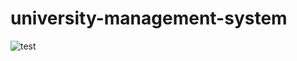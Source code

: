 # university-management-system

![test](https://user-images.githubusercontent.com/101992799/168947581-48f65b6f-311e-43ff-81e7-0fa5f945e4cc.gif)

